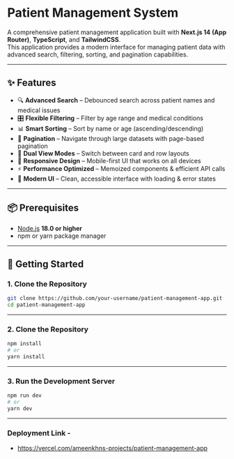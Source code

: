 # Patient Management System

A comprehensive patient management application built with **Next.js 14 (App Router)**, **TypeScript**, and **TailwindCSS**.  
This application provides a modern interface for managing patient data with advanced search, filtering, sorting, and pagination capabilities.

---

## ✨ Features

- 🔍 **Advanced Search** – Debounced search across patient names and medical issues  
- 🎛️ **Flexible Filtering** – Filter by age range and medical conditions  
- 📊 **Smart Sorting** – Sort by name or age (ascending/descending)  
- 📄 **Pagination** – Navigate through large datasets with page-based pagination  
- 👀 **Dual View Modes** – Switch between card and row layouts  
- 📱 **Responsive Design** – Mobile-first UI that works on all devices  
- ⚡ **Performance Optimized** – Memoized components & efficient API calls  
- 🎨 **Modern UI** – Clean, accessible interface with loading & error states  

---

## 📦 Prerequisites

- [Node.js](https://nodejs.org/) **18.0 or higher**  
- npm or yarn package manager  

---

## 🚀 Getting Started

### 1. Clone the Repository

```bash
git clone https://github.com/your-username/patient-management-app.git
cd patient-management-app  
```
---

### 2. Clone the Repository
```bash
npm install
# or
yarn install
```

---

### 3. Run the Development Server
```bash
npm run dev
# or
yarn dev
```

---

###  Deployment Link -
- https://vercel.com/ameenkhns-projects/patient-management-app


